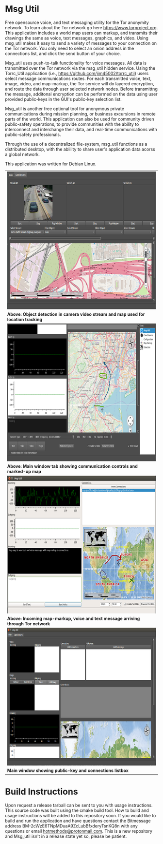 # Msg Util
Free opensource voice, and text messaging utility for the Tor anonymity network. To learn about the Tor network go here https://www.torproject.org. This application includes a world map users can markup, and transmits their drawings the same as voice, text messages, graphics, and video. Using msg_util makes it easy to send a variety of messages to your connection on the Tor network. You only need to select an onion address in the connections list, and click the send button of your choice.

Msg_util uses push-to-talk functionality for voice messages. All data is transmitted over the Tor network via the msg_util hidden service. Using the Torrc_Util application (i.e., https://github.com/jim45002/torrc_util) users select message communications routes. For each transmitted voice, text, image, video, and map-markup, the Tor service will do layered encryption, and route the data through user selected network nodes. Before transmittng the message, additonal encryption can be performed on the data using user provided public-keys in the GUI's public-key selection list. 

Msg_util is another free optional tool for anonymous private communications during mission planning, or business excursions in remote parts of the world. This application can also be used for community driven public-safety operations, to provide communities with the ability to interconnect and interchange their data, and real-time communications with public-safety professionals.

Through the use of a decentralized file-system, msg_util functions as a distributed desktop, with the ablility to share user's application data acorss a global network.    

This application was written for Debian Linux. 


<table>
<tr> 
<td> <img src="./resources/msg-util-stream-ui.png" alt="" width="800" height="452"> </td>
</tr>
<tr> 
<td> <b>Above: Object detection in camera video stream and map used for location tracking</b> </td>
</tr>
<tr> 
<td> <img src="./resources/msg-util-view.png" alt=""  width="800" height="452">  </td>
</tr>
<tr> 
<td> <b>Above: Main window tab showing communication controls and marked-up map</b> </td>
</tr>
<tr> 
<td> <img src="./resources/msg_util_gui.png" alt=""  width="800" height="452"> </td>
</tr>
<tr> 
<td><b>Above: Incoming map-markup, voice and text message arriving through Tor network</b></td>
</tr>
<tr> 
<td> <img src="./resources/msg_util_3.png" alt=""  width="800" height="452">  </td>
</tr>
<tr> 
<td> <b>Main window showing public-key and connections listbox </b></td>
</tr>
</table>


# Build Instructions
Upon request a release tarball can be sent to you with usage instructions. This source code was built using the cmake build tool. How to build and usage instructions will be added to this repository soon. If you would like to build and run the application and have questions contact the Bitmessage address BM-2cWzE6TNpMDuaA9ZcLubBfxderyTsnKQ8n with any questions or email hotmethods@protonmail.com. This is a new repository and Msg_util isn't in a release state yet so, please be patient.





